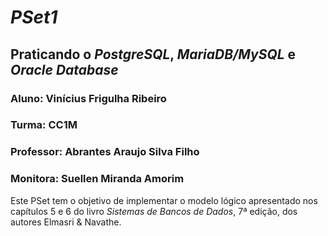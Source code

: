 # _PSet1_
## Praticando o *PostgreSQL*, *MariaDB/MySQL* e *Oracle Database*
### Aluno: Vinícius Frigulha Ribeiro
### Turma: CC1M
### Professor: Abrantes Araujo Silva Filho
### Monitora: Suellen Miranda Amorim

Este PSet tem o objetivo de implementar o modelo lógico apresentado nos capítulos 5 e 6 do livro _Sistemas de Bancos de Dados_, 7ª edição, dos autores Elmasri & Navathe.
